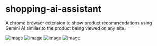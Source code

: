 # shopping-ai-assistant
A chrome browser extension to show product recommendations using Gemini AI similar to the product being viewed on any site.

![image](https://github.com/user-attachments/assets/41ff92b3-47cf-406b-aaf4-145025ab52e6)
![image](https://github.com/user-attachments/assets/2c72b46e-e9e6-40e0-a270-52b71592bcac)
![image](https://github.com/user-attachments/assets/8fb32b4b-47bc-46c2-b7d1-421eba9cff22)
![image](https://github.com/user-attachments/assets/2d1fe5c2-d2cf-4e11-a94f-edfeda766ea0)